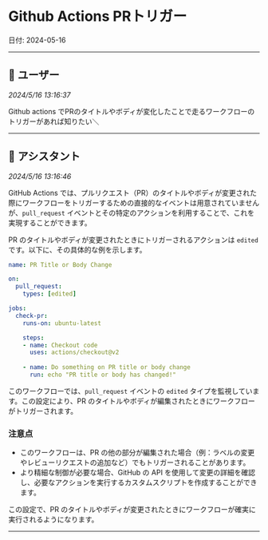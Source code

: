 # Github Actions PRトリガー

日付: 2024-05-16

---

## 👤 ユーザー
*2024/5/16 13:16:37*

Github actions でPRのタイトルやボディが変化したことで走るワークフローのトリガーがあれば知りたい＼

---

## 🤖 アシスタント
*2024/5/16 13:16:46*

GitHub Actions では、プルリクエスト（PR）のタイトルやボディが変更された際にワークフローをトリガーするための直接的なイベントは用意されていませんが、`pull_request` イベントとその特定のアクションを利用することで、これを実現することができます。

PR のタイトルやボディが変更されたときにトリガーされるアクションは `edited` です。以下に、その具体的な例を示します。

```yaml
name: PR Title or Body Change

on:
  pull_request:
    types: [edited]

jobs:
  check-pr:
    runs-on: ubuntu-latest

    steps:
    - name: Checkout code
      uses: actions/checkout@v2
      
    - name: Do something on PR title or body change
      run: echo "PR title or body has changed!"
```

このワークフローでは、`pull_request` イベントの `edited` タイプを監視しています。この設定により、PR のタイトルやボディが編集されたときにワークフローがトリガーされます。

### 注意点
- このワークフローは、PR の他の部分が編集された場合（例：ラベルの変更やレビューリクエストの追加など）でもトリガーされることがあります。
- より精細な制御が必要な場合、GitHub の API を使用して変更の詳細を確認し、必要なアクションを実行するカスタムスクリプトを作成することができます。

この設定で、PR のタイトルやボディが変更されたときにワークフローが確実に実行されるようになります。

---
